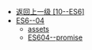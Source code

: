 - [返回上一级 [10--ES6]](10--ES6/)
- [ES6--04](10--ES6/ES6--04/)
  - [assets](10--ES6/ES6--04/assets/)
  - [ES604--promise](10--ES6/ES6--04/ES604--promise.md)
